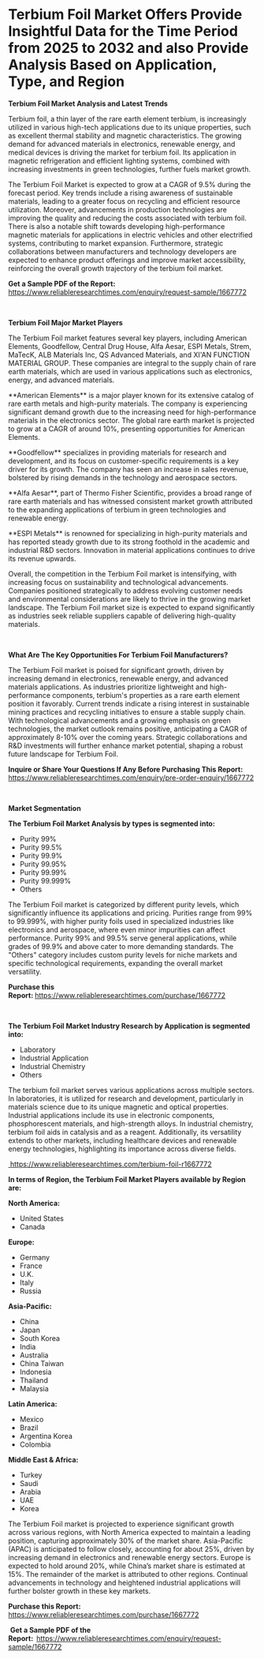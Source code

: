 <p><h1>Terbium Foil Market Offers Provide Insightful Data for the Time Period from 2025 to 2032 and also Provide Analysis Based on Application, Type, and Region</h1></p><p><strong>Terbium Foil Market Analysis and Latest Trends</strong></p>
<p><p>Terbium foil, a thin layer of the rare earth element terbium, is increasingly utilized in various high-tech applications due to its unique properties, such as excellent thermal stability and magnetic characteristics. The growing demand for advanced materials in electronics, renewable energy, and medical devices is driving the market for terbium foil. Its application in magnetic refrigeration and efficient lighting systems, combined with increasing investments in green technologies, further fuels market growth.</p><p>The Terbium Foil Market is expected to grow at a CAGR of 9.5% during the forecast period. Key trends include a rising awareness of sustainable materials, leading to a greater focus on recycling and efficient resource utilization. Moreover, advancements in production technologies are improving the quality and reducing the costs associated with terbium foil. There is also a notable shift towards developing high-performance magnetic materials for applications in electric vehicles and other electrified systems, contributing to market expansion. Furthermore, strategic collaborations between manufacturers and technology developers are expected to enhance product offerings and improve market accessibility, reinforcing the overall growth trajectory of the terbium foil market.</p></p>
<p><strong>Get a Sample PDF of the Report:&nbsp;</strong> <a href="https://www.reliableresearchtimes.com/enquiry/request-sample/1667772?utm_campaign=2761&utm_medium=2&utm_source=Github&utm_content=ia&utm_term=19042025&utm_id=terbium-foil">https://www.reliableresearchtimes.com/enquiry/request-sample/1667772</a></p>
<p>&nbsp;</p>
<p><strong>Terbium Foil Major Market Players</strong></p>
<p><p>The Terbium Foil market features several key players, including American Elements, Goodfellow, Central Drug House, Alfa Aesar, ESPI Metals, Strem, MaTecK, ALB Materials Inc, QS Advanced Materials, and XI'AN FUNCTION MATERIAL GROUP. These companies are integral to the supply chain of rare earth materials, which are used in various applications such as electronics, energy, and advanced materials.</p><p>**American Elements** is a major player known for its extensive catalog of rare earth metals and high-purity materials. The company is experiencing significant demand growth due to the increasing need for high-performance materials in the electronics sector. The global rare earth market is projected to grow at a CAGR of around 10%, presenting opportunities for American Elements.</p><p>**Goodfellow** specializes in providing materials for research and development, and its focus on customer-specific requirements is a key driver for its growth. The company has seen an increase in sales revenue, bolstered by rising demands in the technology and aerospace sectors.</p><p>**Alfa Aesar**, part of Thermo Fisher Scientific, provides a broad range of rare earth materials and has witnessed consistent market growth attributed to the expanding applications of terbium in green technologies and renewable energy.</p><p>**ESPI Metals** is renowned for specializing in high-purity materials and has reported steady growth due to its strong foothold in the academic and industrial R&D sectors. Innovation in material applications continues to drive its revenue upwards.</p><p>Overall, the competition in the Terbium Foil market is intensifying, with increasing focus on sustainability and technological advancements. Companies positioned strategically to address evolving customer needs and environmental considerations are likely to thrive in the growing market landscape. The Terbium Foil market size is expected to expand significantly as industries seek reliable suppliers capable of delivering high-quality materials.</p></p>
<p>&nbsp;</p>
<p><strong>What Are The Key Opportunities For Terbium Foil Manufacturers?</strong></p>
<p><p>The Terbium Foil market is poised for significant growth, driven by increasing demand in electronics, renewable energy, and advanced materials applications. As industries prioritize lightweight and high-performance components, terbium's properties as a rare earth element position it favorably. Current trends indicate a rising interest in sustainable mining practices and recycling initiatives to ensure a stable supply chain. With technological advancements and a growing emphasis on green technologies, the market outlook remains positive, anticipating a CAGR of approximately 8-10% over the coming years. Strategic collaborations and R&D investments will further enhance market potential, shaping a robust future landscape for Terbium Foil.</p></p>
<p><strong>Inquire or Share Your Questions If Any Before Purchasing This Report:</strong> <a href="https://www.reliableresearchtimes.com/enquiry/pre-order-enquiry/1667772?utm_campaign=2761&utm_medium=2&utm_source=Github&utm_content=ia&utm_term=19042025&utm_id=terbium-foil">https://www.reliableresearchtimes.com/enquiry/pre-order-enquiry/1667772</a></p>
<p>&nbsp;</p>
<p><strong>Market Segmentation</strong></p>
<p><strong>The Terbium Foil Market Analysis by types is segmented into:</strong></p>
<p><ul><li>Purity 99%</li><li>Purity 99.5%</li><li>Purity 99.9%</li><li>Purity 99.95%</li><li>Purity 99.99%</li><li>Purity 99.999%</li><li>Others</li></ul></p>
<p><p>The Terbium Foil market is categorized by different purity levels, which significantly influence its applications and pricing. Purities range from 99% to 99.999%, with higher purity foils used in specialized industries like electronics and aerospace, where even minor impurities can affect performance. Purity 99% and 99.5% serve general applications, while grades of 99.9% and above cater to more demanding standards. The "Others" category includes custom purity levels for niche markets and specific technological requirements, expanding the overall market versatility.</p></p>
<p><strong>Purchase this Report:&nbsp;</strong><a href="https://www.reliableresearchtimes.com/purchase/1667772?utm_campaign=2761&utm_medium=2&utm_source=Github&utm_content=ia&utm_term=19042025&utm_id=terbium-foil">https://www.reliableresearchtimes.com/purchase/1667772</a></p>
<p>&nbsp;</p>
<p><strong>The Terbium Foil Market Industry Research by Application is segmented into:</strong></p>
<p><ul><li>Laboratory</li><li>Industrial Application</li><li>Industrial Chemistry</li><li>Others</li></ul></p>
<p><p>The terbium foil market serves various applications across multiple sectors. In laboratories, it is utilized for research and development, particularly in materials science due to its unique magnetic and optical properties. Industrial applications include its use in electronic components, phosphorescent materials, and high-strength alloys. In industrial chemistry, terbium foil aids in catalysis and as a reagent. Additionally, its versatility extends to other markets, including healthcare devices and renewable energy technologies, highlighting its importance across diverse fields.</p></p>
<p><a href="https://www.reliableresearchtimes.com/terbium-foil-r1667772?utm_campaign=2761&utm_medium=2&utm_source=Github&utm_content=ia&utm_term=19042025&utm_id=terbium-foil">&nbsp;https://www.reliableresearchtimes.com/terbium-foil-r1667772</a></p>
<p><strong>In terms of Region, the Terbium Foil Market Players available by Region are:</strong></p>
<p>
    <p> <strong> North America: </strong>
        <ul>
            <li>United States</li>
            <li>Canada</li>
        </ul>
        </p> 
    <p> <strong> Europe: </strong>
        <ul>
            <li>Germany</li>
            <li>France</li>
            <li>U.K.</li>
            <li>Italy</li>
            <li>Russia</li>
        </ul>
        </p> 
    <p> <strong> Asia-Pacific: </strong>
        <ul>
            <li>China</li>
            <li>Japan</li>
            <li>South Korea</li>
            <li>India</li>
            <li>Australia</li>
            <li>China Taiwan</li>
            <li>Indonesia</li>
            <li>Thailand</li>
            <li>Malaysia</li>
        </ul>
        </p> 
    <p> <strong> Latin America: </strong>
        <ul>
            <li>Mexico</li>
            <li>Brazil</li>
            <li>Argentina Korea</li>
            <li>Colombia</li>
        </ul>
        </p> 
    <p> <strong> Middle East & Africa: </strong>
        <ul>
            <li>Turkey</li>
            <li>Saudi</li>
            <li>Arabia</li>
            <li>UAE</li>
            <li>Korea</li>
        </ul>
    </p>
    </p>
<p><p>The Terbium Foil market is projected to experience significant growth across various regions, with North America expected to maintain a leading position, capturing approximately 30% of the market share. Asia-Pacific (APAC) is anticipated to follow closely, accounting for about 25%, driven by increasing demand in electronics and renewable energy sectors. Europe is expected to hold around 20%, while China’s market share is estimated at 15%. The remainder of the market is attributed to other regions. Continual advancements in technology and heightened industrial applications will further bolster growth in these key markets.</p></p>
<p><strong>Purchase this Report: </strong><a href="https://www.reliableresearchtimes.com/purchase/1667772?utm_campaign=2761&utm_medium=2&utm_source=Github&utm_content=ia&utm_term=19042025&utm_id=terbium-foil">https://www.reliableresearchtimes.com/purchase/1667772</a></p>
<p>&nbsp;<strong>Get a Sample PDF of the Report:&nbsp;&nbsp;</strong><a href="https://www.reliableresearchtimes.com/enquiry/request-sample/1667772?utm_campaign=2761&utm_medium=2&utm_source=Github&utm_content=ia&utm_term=19042025&utm_id=terbium-foil">https://www.reliableresearchtimes.com/enquiry/request-sample/1667772</a></p>
<p><strong></strong></p>
<p><p></p><p></p><p></p></p>
